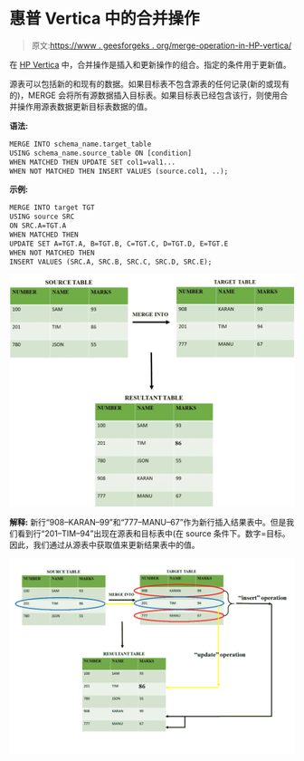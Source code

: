# 惠普 Vertica 中的合并操作

> 原文:[https://www . geesforgeks . org/merge-operation-in-HP-vertica/](https://www.geeksforgeeks.org/merge-operation-in-hp-vertica/)

在 [HP Vertica](https://www.geeksforgeeks.org/features-of-hp-vertica/) 中，合并操作是插入和更新操作的组合。指定的条件用于更新值。

源表可以包括新的和现有的数据。如果目标表不包含源表的任何记录(新的或现有的)，MERGE 会将所有源数据插入目标表。如果目标表已经包含该行，则使用合并操作用源表数据更新目标表数据的值。

**语法:**

```
MERGE INTO schema_name.target_table 
USING schema_name.source_table ON [condition] 
WHEN MATCHED THEN UPDATE SET col1=val1... 
WHEN NOT MATCHED THEN INSERT VALUES (source.col1, ..); 
```

**示例:**

```
MERGE INTO target TGT
USING source SRC
ON SRC.A=TGT.A 
WHEN MATCHED THEN 
UPDATE SET A=TGT.A, B=TGT.B, C=TGT.C, D=TGT.D, E=TGT.E 
WHEN NOT MATCHED THEN 
INSERT VALUES (SRC.A, SRC.B, SRC.C, SRC.D, SRC.E); 
```

![](img/cc6c218842ab38eda6fe656e3b8f5c2a.png)

**解释:**
新行“908–KARAN–99”和“777–MANU–67”作为新行插入结果表中。但是我们看到行“201–TIM–94”出现在源表和目标表中(在 source 条件下。数字=目标。因此，我们通过从源表中获取值来更新结果表中的值。

![](img/bf0f9bab571aae640644833927127bc9.png)